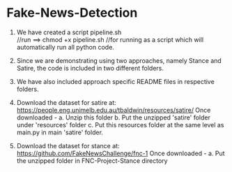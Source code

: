 # Fake-News-Detection

1) We have created a script 
	pipeline.sh  
		//run ==> chmod +x pipeline.sh 
		//for running as a script
   which will automatically run all python code.

2) Since we are demonstrating using two approaches, namely Stance and Satire, the code is included in two different folders.

3) We have also included approach specific README files in respective folders.

4) Download the dataset for satire at: https://people.eng.unimelb.edu.au/tbaldwin/resources/satire/
   Once downloaded - 
   	a. Unzip this folder
   	b. Put the unzipped 'satire' folder under 'resources' folder
   	c. Put this resources folder at the same level as main.py in main 'satire' folder.

 5) Download the dataset for stance at: https://github.com/FakeNewsChallenge/fnc-1
 	Once downloaded - 
 	a. Put the unzipped folder in FNC-Project-Stance directory
